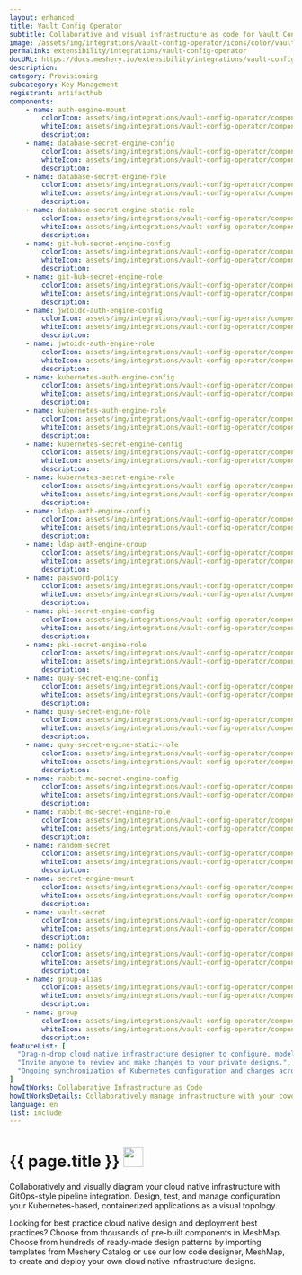 ```yaml
---
layout: enhanced
title: Vault Config Operator
subtitle: Collaborative and visual infrastructure as code for Vault Config Operator
image: /assets/img/integrations/vault-config-operator/icons/color/vault-config-operator-color.svg
permalink: extensibility/integrations/vault-config-operator
docURL: https://docs.meshery.io/extensibility/integrations/vault-config-operator
description: 
category: Provisioning
subcategory: Key Management
registrant: artifacthub
components: 
	- name: auth-engine-mount
		colorIcon: assets/img/integrations/vault-config-operator/components/auth-engine-mount/icons/color/auth-engine-mount-color.svg
		whiteIcon: assets/img/integrations/vault-config-operator/components/auth-engine-mount/icons/white/auth-engine-mount-white.svg
		description: 
	- name: database-secret-engine-config
		colorIcon: assets/img/integrations/vault-config-operator/components/database-secret-engine-config/icons/color/database-secret-engine-config-color.svg
		whiteIcon: assets/img/integrations/vault-config-operator/components/database-secret-engine-config/icons/white/database-secret-engine-config-white.svg
		description: 
	- name: database-secret-engine-role
		colorIcon: assets/img/integrations/vault-config-operator/components/database-secret-engine-role/icons/color/database-secret-engine-role-color.svg
		whiteIcon: assets/img/integrations/vault-config-operator/components/database-secret-engine-role/icons/white/database-secret-engine-role-white.svg
		description: 
	- name: database-secret-engine-static-role
		colorIcon: assets/img/integrations/vault-config-operator/components/database-secret-engine-static-role/icons/color/database-secret-engine-static-role-color.svg
		whiteIcon: assets/img/integrations/vault-config-operator/components/database-secret-engine-static-role/icons/white/database-secret-engine-static-role-white.svg
		description: 
	- name: git-hub-secret-engine-config
		colorIcon: assets/img/integrations/vault-config-operator/components/git-hub-secret-engine-config/icons/color/git-hub-secret-engine-config-color.svg
		whiteIcon: assets/img/integrations/vault-config-operator/components/git-hub-secret-engine-config/icons/white/git-hub-secret-engine-config-white.svg
		description: 
	- name: git-hub-secret-engine-role
		colorIcon: assets/img/integrations/vault-config-operator/components/git-hub-secret-engine-role/icons/color/git-hub-secret-engine-role-color.svg
		whiteIcon: assets/img/integrations/vault-config-operator/components/git-hub-secret-engine-role/icons/white/git-hub-secret-engine-role-white.svg
		description: 
	- name: jwtoidc-auth-engine-config
		colorIcon: assets/img/integrations/vault-config-operator/components/jwtoidc-auth-engine-config/icons/color/jwtoidc-auth-engine-config-color.svg
		whiteIcon: assets/img/integrations/vault-config-operator/components/jwtoidc-auth-engine-config/icons/white/jwtoidc-auth-engine-config-white.svg
		description: 
	- name: jwtoidc-auth-engine-role
		colorIcon: assets/img/integrations/vault-config-operator/components/jwtoidc-auth-engine-role/icons/color/jwtoidc-auth-engine-role-color.svg
		whiteIcon: assets/img/integrations/vault-config-operator/components/jwtoidc-auth-engine-role/icons/white/jwtoidc-auth-engine-role-white.svg
		description: 
	- name: kubernetes-auth-engine-config
		colorIcon: assets/img/integrations/vault-config-operator/components/kubernetes-auth-engine-config/icons/color/kubernetes-auth-engine-config-color.svg
		whiteIcon: assets/img/integrations/vault-config-operator/components/kubernetes-auth-engine-config/icons/white/kubernetes-auth-engine-config-white.svg
		description: 
	- name: kubernetes-auth-engine-role
		colorIcon: assets/img/integrations/vault-config-operator/components/kubernetes-auth-engine-role/icons/color/kubernetes-auth-engine-role-color.svg
		whiteIcon: assets/img/integrations/vault-config-operator/components/kubernetes-auth-engine-role/icons/white/kubernetes-auth-engine-role-white.svg
		description: 
	- name: kubernetes-secret-engine-config
		colorIcon: assets/img/integrations/vault-config-operator/components/kubernetes-secret-engine-config/icons/color/kubernetes-secret-engine-config-color.svg
		whiteIcon: assets/img/integrations/vault-config-operator/components/kubernetes-secret-engine-config/icons/white/kubernetes-secret-engine-config-white.svg
		description: 
	- name: kubernetes-secret-engine-role
		colorIcon: assets/img/integrations/vault-config-operator/components/kubernetes-secret-engine-role/icons/color/kubernetes-secret-engine-role-color.svg
		whiteIcon: assets/img/integrations/vault-config-operator/components/kubernetes-secret-engine-role/icons/white/kubernetes-secret-engine-role-white.svg
		description: 
	- name: ldap-auth-engine-config
		colorIcon: assets/img/integrations/vault-config-operator/components/ldap-auth-engine-config/icons/color/ldap-auth-engine-config-color.svg
		whiteIcon: assets/img/integrations/vault-config-operator/components/ldap-auth-engine-config/icons/white/ldap-auth-engine-config-white.svg
		description: 
	- name: ldap-auth-engine-group
		colorIcon: assets/img/integrations/vault-config-operator/components/ldap-auth-engine-group/icons/color/ldap-auth-engine-group-color.svg
		whiteIcon: assets/img/integrations/vault-config-operator/components/ldap-auth-engine-group/icons/white/ldap-auth-engine-group-white.svg
		description: 
	- name: password-policy
		colorIcon: assets/img/integrations/vault-config-operator/components/password-policy/icons/color/password-policy-color.svg
		whiteIcon: assets/img/integrations/vault-config-operator/components/password-policy/icons/white/password-policy-white.svg
		description: 
	- name: pki-secret-engine-config
		colorIcon: assets/img/integrations/vault-config-operator/components/pki-secret-engine-config/icons/color/pki-secret-engine-config-color.svg
		whiteIcon: assets/img/integrations/vault-config-operator/components/pki-secret-engine-config/icons/white/pki-secret-engine-config-white.svg
		description: 
	- name: pki-secret-engine-role
		colorIcon: assets/img/integrations/vault-config-operator/components/pki-secret-engine-role/icons/color/pki-secret-engine-role-color.svg
		whiteIcon: assets/img/integrations/vault-config-operator/components/pki-secret-engine-role/icons/white/pki-secret-engine-role-white.svg
		description: 
	- name: quay-secret-engine-config
		colorIcon: assets/img/integrations/vault-config-operator/components/quay-secret-engine-config/icons/color/quay-secret-engine-config-color.svg
		whiteIcon: assets/img/integrations/vault-config-operator/components/quay-secret-engine-config/icons/white/quay-secret-engine-config-white.svg
		description: 
	- name: quay-secret-engine-role
		colorIcon: assets/img/integrations/vault-config-operator/components/quay-secret-engine-role/icons/color/quay-secret-engine-role-color.svg
		whiteIcon: assets/img/integrations/vault-config-operator/components/quay-secret-engine-role/icons/white/quay-secret-engine-role-white.svg
		description: 
	- name: quay-secret-engine-static-role
		colorIcon: assets/img/integrations/vault-config-operator/components/quay-secret-engine-static-role/icons/color/quay-secret-engine-static-role-color.svg
		whiteIcon: assets/img/integrations/vault-config-operator/components/quay-secret-engine-static-role/icons/white/quay-secret-engine-static-role-white.svg
		description: 
	- name: rabbit-mq-secret-engine-config
		colorIcon: assets/img/integrations/vault-config-operator/components/rabbit-mq-secret-engine-config/icons/color/rabbit-mq-secret-engine-config-color.svg
		whiteIcon: assets/img/integrations/vault-config-operator/components/rabbit-mq-secret-engine-config/icons/white/rabbit-mq-secret-engine-config-white.svg
		description: 
	- name: rabbit-mq-secret-engine-role
		colorIcon: assets/img/integrations/vault-config-operator/components/rabbit-mq-secret-engine-role/icons/color/rabbit-mq-secret-engine-role-color.svg
		whiteIcon: assets/img/integrations/vault-config-operator/components/rabbit-mq-secret-engine-role/icons/white/rabbit-mq-secret-engine-role-white.svg
		description: 
	- name: random-secret
		colorIcon: assets/img/integrations/vault-config-operator/components/random-secret/icons/color/random-secret-color.svg
		whiteIcon: assets/img/integrations/vault-config-operator/components/random-secret/icons/white/random-secret-white.svg
		description: 
	- name: secret-engine-mount
		colorIcon: assets/img/integrations/vault-config-operator/components/secret-engine-mount/icons/color/secret-engine-mount-color.svg
		whiteIcon: assets/img/integrations/vault-config-operator/components/secret-engine-mount/icons/white/secret-engine-mount-white.svg
		description: 
	- name: vault-secret
		colorIcon: assets/img/integrations/vault-config-operator/components/vault-secret/icons/color/vault-secret-color.svg
		whiteIcon: assets/img/integrations/vault-config-operator/components/vault-secret/icons/white/vault-secret-white.svg
		description: 
	- name: policy
		colorIcon: assets/img/integrations/vault-config-operator/components/policy/icons/color/policy-color.svg
		whiteIcon: assets/img/integrations/vault-config-operator/components/policy/icons/white/policy-white.svg
		description: 
	- name: group-alias
		colorIcon: assets/img/integrations/vault-config-operator/components/group-alias/icons/color/group-alias-color.svg
		whiteIcon: assets/img/integrations/vault-config-operator/components/group-alias/icons/white/group-alias-white.svg
		description: 
	- name: group
		colorIcon: assets/img/integrations/vault-config-operator/components/group/icons/color/group-color.svg
		whiteIcon: assets/img/integrations/vault-config-operator/components/group/icons/white/group-white.svg
		description: 
featureList: [
  "Drag-n-drop cloud native infrastructure designer to configure, model, and deploy your workloads.",
  "Invite anyone to review and make changes to your private designs.",
  "Ongoing synchronization of Kubernetes configuration and changes across any number of clusters."
]
howItWorks: Collaborative Infrastructure as Code
howItWorksDetails: Collaboratively manage infrastructure with your coworkers synchronously sharing the same designs.
language: en
list: include
---
```

<h1>{{ page.title }} <img src="{{ page.image }}" style="width: 35px; height: 35px;" /></h1>

<p>

</p>
<p>
    Collaboratively and visually diagram your cloud native infrastructure with GitOps-style pipeline integration. Design, test, and manage configuration your Kubernetes-based, containerized applications as a visual topology.
</p>
<p>
    Looking for best practice cloud native design and deployment best practices? Choose from thousands of pre-built components in MeshMap. Choose from hundreds of ready-made design patterns by importing templates from Meshery Catalog or use our low code designer, MeshMap, to create and deploy your own cloud native infrastructure designs.
</p>
